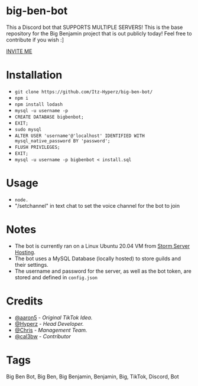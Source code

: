 # big-ben-bot
This a Discord bot that SUPPORTS MULTIPLE SERVERS! This is the base repository for the Big Benjamin project that is out publicly today! Feel free to contribute if you wish :]

[INVITE ME](https://discord.com/oauth2/authorize?client_id=999451301920374815&scope=bot&permissions=8)

# Installation
- `git clone https://github.com/Itz-Hyperz/big-ben-bot/`
- `npm i`
- `npm install lodash`
- `mysql -u username -p`
- `CREATE DATABASE bigbenbot;`
- `EXIT;`
- `sudo mysql`
- `ALTER USER 'username'@'localhost' IDENTIFIED WITH mysql_native_password BY 'password';`
- `FLUSH PRIVILEGES;`
- `EXIT;`
- `mysql -u username -p bigbenbot < install.sql`

# Usage
- `node. `
- "/setchannel" in text chat to set the voice channel for the bot to join

# Notes

- The bot is currently ran on a Linux Ubuntu 20.04 VM from [Storm Server Hosting](https://stormserverhosting.com/).
- The bot uses a MySQL Database (locally hosted) to store guilds and their settings.
- The username and password for the server, as well as the bot token, are stored and defined in `config.json` 

# Credits

- [@aaron5](https://www.tiktok.com/@aaronr5/video/6974871505024863494) - *Original TikTok Idea.*
- [@Hyperz](https://hyperz.dev/) - *Head Developer.*
- [@Chris](https://twitter.com/groddy12) - *Management Team.*
- [@cal3bw](https://github.com/calebrwalk5) - *Contributor*

# Tags

Big Ben Bot, Big Ben, Big Benjamin, Benjamin, Big, TikTok, Discord, Bot
